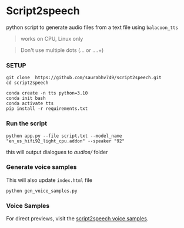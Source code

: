 # Script2speech
python script to generate audio files from a text file
using `balacoon_tts`

> works on CPU, Linux only

> Don't use multiple dots (... or ....+)

### SETUP
```
git clone  https://github.com/saurabhv749/script2speech.git
cd script2speech

conda create -n tts python=3.10
conda init bash
conda activate tts
pip install -r requirements.txt
```

### Run the script

```
python app.py --file script.txt --model_name "en_us_hifi92_light_cpu.addon" --speaker "92"
```
this will output dialogues to _audios/_ folder

### Generate voice samples
This will also update `index.html` file
```
python gen_voice_samples.py
```

### Voice Samples

For direct previews, visit the [script2speech voice samples](https://saurabhv749.github.io/script2speech/).